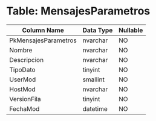 # Table: MensajesParametros

| Column Name | Data Type | Nullable |
|-------------|-----------|----------|
| PkMensajesParametros | nvarchar | NO |
| Nombre | nvarchar | NO |
| Descripcion | nvarchar | NO |
| TipoDato | tinyint | NO |
| UserMod | smallint | NO |
| HostMod | nvarchar | NO |
| VersionFila | tinyint | NO |
| FechaMod | datetime | NO |
